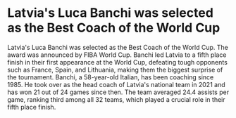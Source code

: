 # Latvia's Luca Banchi was selected as the Best Coach of the World Cup 
 Latvia's Luca Banchi was selected as the Best Coach of the World Cup. The award was announced by FIBA World Cup. Banchi led Latvia to a fifth place finish in their first appearance at the World Cup, defeating tough opponents such as France, Spain, and Lithuania, making them the biggest surprise of the tournament. Banchi, a 58-year-old Italian, has been coaching since 1985. He took over as the head coach of Latvia's national team in 2021 and has won 21 out of 24 games since then. The team averaged 24.4 assists per game, ranking third among all 32 teams, which played a crucial role in their fifth place finish. 